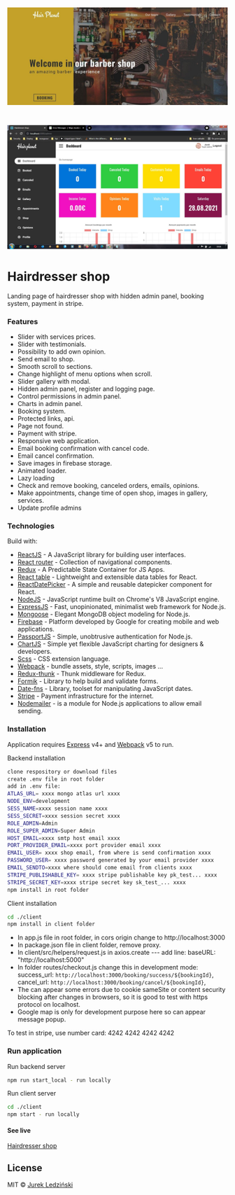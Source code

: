 # ![WebApp](https://github.com/jurekledzinski/Hairdresser-shop/blob/media/images/Course%20shop.jpg?raw=true)

# ![WebApp](https://github.com/jurekledzinski/Hairdresser-shop/blob/media/images/Admin%20panel%20hairdresser.jpg?raw=true)

# Hairdresser shop

Landing page of hairdresser shop with hidden admin panel, booking system, payment in stripe.

### Features

- Slider with services prices.
- Slider with testimonials.
- Possibility to add own opinion.
- Send email to shop.
- Smooth scroll to sections.
- Change highlight of menu options when scroll.
- Slider gallery with modal.
- Hidden admin panel, register and logging page.
- Control permissions in admin panel.
- Charts in admin panel.
- Booking system.
- Protected links, api.
- Page not found.
- Payment with stripe.
- Responsive web application.
- Email booking confirmation with cancel code.
- Email cancel confirmation.
- Save images in firebase storage.
- Animated loader.
- Lazy loading
- Check and remove booking, canceled orders, emails, opinions.
- Make appointments, change time of open shop, images in gallery, services.
- Update profile admins

### Technologies

Build with:

- [ReactJS](https://reactjs.org/) - A JavaScript library for building user interfaces.
- [React router](https://reactrouter.com/) - Collection of navigational components.
- [Redux](https://redux.js.org/) - A Predictable State Container for JS Apps.
- [React table](https://react-table.tanstack.com/) - Lightweight and extensible
  data tables for React.
- [ReactDatePicker](https://reactdatepicker.com/) - A simple and reusable datepicker component for React.
- [NodeJS](https://nodejs.org/en/) - JavaScript runtime built on Chrome's V8 JavaScript engine.
- [ExpressJS](https://expressjs.com/) - Fast, unopinionated, minimalist web framework for Node.js.
- [Mongoose](https://mongoosejs.com/) - Elegant MongoDB object modeling for Node.js.
- [Firebase](https://firebase.google.com/) - Platform developed by Google for creating mobile and web applications.
- [PassportJS](http://www.passportjs.org/) - Simple, unobtrusive authentication for Node.js.
- [ChartJS](https://www.chartjs.org/) - Simple yet flexible JavaScript charting for designers & developers.
- [Scss](https://sass-lang.com/) - CSS extension language.
- [Webpack](https://webpack.js.org/) - bundle assets, style, scripts, images ...
- [Redux-thunk](https://www.npmjs.com/package/redux-thunk) - Thunk middleware for Redux.
- [Formik](https://formik.org/) - Library to help build and validate forms.
- [Date-fns](https://date-fns.org/) - Library, toolset for manipulating JavaScript dates.
- [Stripe](https://stripe.com/en-nl) - Payment infrastructure for the internet.
- [Nodemailer](https://nodemailer.com/about/) - is a module for Node.js applications to allow email sending.

### Installation

Application requires [Express](https://expressjs.com/) v4+ and [Webpack](https://webpack.js.org/) v5 to run.

Backend installation

```sh
clone respository or download files
create .env file in root folder
add in .env file:
ATLAS_URL= xxxx mongo atlas url xxxx
NODE_ENV=development
SESS_NAME=xxxx session name xxxx
SESS_SECRET=xxxx session secret xxxx
ROLE_ADMIN=Admin
ROLE_SUPER_ADMIN=Super Admin
HOST_EMAIL=xxxx smtp host email xxxx
PORT_PROVIDER_EMAIL=xxxx port provider email xxxx
EMAIL_USER= xxxx shop email, from where is send confirmation xxxx
PASSWORD_USER= xxxx password generated by your email provider xxxx
EMAIL_SENDTO=xxxx where should come email from clients xxxx
STRIPE_PUBLISHABLE_KEY= xxxx stripe publishable key pk_test... xxxx
STRIPE_SECRET_KEY=xxxx stripe secret key sk_test_... xxxx
npm install in root folder
```

Client installation

```sh
cd ./client
npm install in client folder
```

- In app.js file in root folder, in cors origin change to http://localhost:3000
- In package.json file in client folder, remove proxy.
- In client/src/helpers/request.js in axios.create --- add line: baseURL: "http://localhost:5000"
- In folder routes/checkout.js change this in development mode:
  success_url: `http://localhost:3000/booking/success/${bookingId}`,
  cancel_url: `http://localhost:3000/booking/cancel/${bookingId}`,
- The can appear some errors due to cookie sameSite or content security blocking after changes in browsers, so it is good to test with https protocol on localhost.
- Google map is only for development purpose here so can appear message popup.

To test in stripe, use number card: 4242 4242 4242 4242

### Run application

Run backend server

```sh
npm run start_local - run locally
```

Run client server

```sh
cd ./client
npm start - run locally
```

#### See live

[Hairdresser shop](https://safe-crag-32363.herokuapp.com/)

## License

MIT © [Jurek Ledziński](https://github.com/jurekledzinski)
